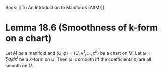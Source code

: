 Book: [[Tu An Introduction to Manifolds (AItM)]]
# Lemma 18.6 (Smoothness of k-form on a chart)
Let $M$ be a manifold and $(U,\phi)=(U,x^{1},\dots,x^{n})$ be a chart on $M$.
Let $\omega=\sum a_{I}dx^{I}$ be a $k$-form on $U$.
Then $\omega$ is smooth iff the coefficients $a_{I}$ are all smooth on $U$.